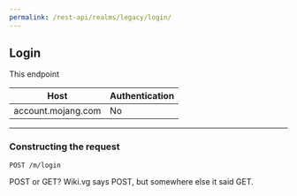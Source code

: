 ```yaml
---
permalink: /rest-api/realms/legacy/login/
---
```

## Login
This endpoint

| Host               | Authentication |
| ------------------ | -------------- |
| account.mojang.com | No             |

---

### Constructing the request
```
POST /m/login
```

POST or GET? Wiki.vg says POST, but somewhere else it said GET.
